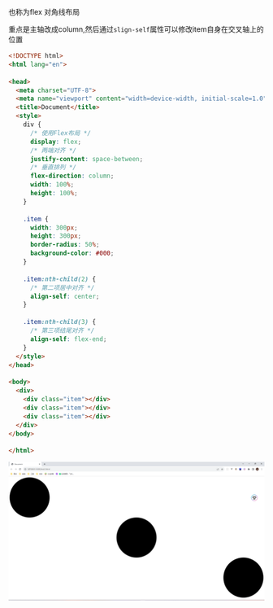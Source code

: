 也称为flex 对角线布局

重点是主轴改成column,然后通过`slign-self`属性可以修改item自身在交叉轴上的位置

```html
<!DOCTYPE html>
<html lang="en">

<head>
  <meta charset="UTF-8">
  <meta name="viewport" content="width=device-width, initial-scale=1.0">
  <title>Document</title>
  <style>
    div {
      /* 使用Flex布局 */
      display: flex;
      /* 两端对齐 */
      justify-content: space-between;
      /* 垂直排列 */
      flex-direction: column;
      width: 100%;
      height: 100%;
    }

    .item {
      width: 300px;
      height: 300px;
      border-radius: 50%;
      background-color: #000;
    }

    .item:nth-child(2) {
      /* 第二项居中对齐 */
      align-self: center;
    }

    .item:nth-child(3) {
      /* 第三项结尾对齐 */
      align-self: flex-end;
    }
  </style>
</head>

<body>
  <div>
    <div class="item"></div>
    <div class="item"></div>
    <div class="item"></div>
  </div>
</body>

</html>
```

![image-20231125155028773](image/image-20231125155028773.png)